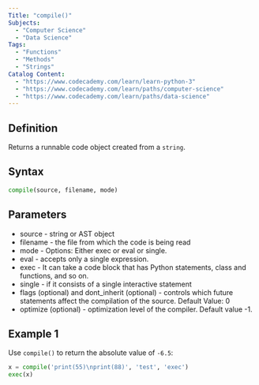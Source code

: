 ```yaml
---
Title: "compile()"
Subjects:
  - "Computer Science"
  - "Data Science"
Tags:
  - "Functions"
  - "Methods"
  - "Strings"
Catalog Content:
  - "https://www.codecademy.com/learn/learn-python-3"
  - "https://www.codecademy.com/learn/paths/computer-science"
  - "https://www.codecademy.com/learn/paths/data-science"
---
```


## Definition

Returns a runnable code object created from a `string`.

## Syntax

```py
compile(source, filename, mode)
```
## Parameters

* source - string or AST object
* filename - the file from which the code is being read
* mode - Options: Either exec or eval or single.
* eval - accepts only a single expression.
* exec - It can take a code block that has Python statements, class and functions, and so on.
* single - if it consists of a single interactive statement
* flags (optional) and dont_inherit (optional) - controls which future statements affect the compilation of the source. Default Value: 0
* optimize (optional) - optimization level of the compiler. Default value -1.

## Example 1

Use `compile()` to return the absolute value of `-6.5`:

```py
x = compile('print(55)\nprint(88)', 'test', 'exec')
exec(x)
```
